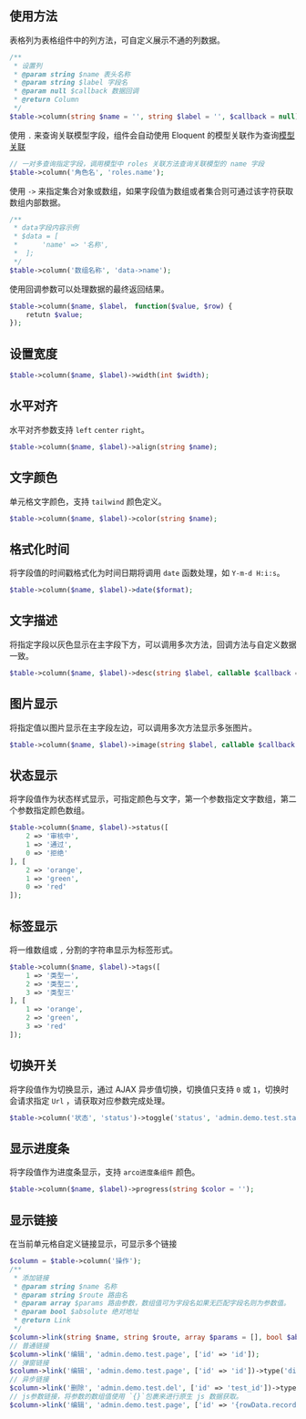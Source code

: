 ## 使用方法

表格列为表格组件中的列方法，可自定义展示不通的列数据。

```php
/**
 * 设置列
 * @param string $name 表头名称
 * @param string $label 字段名
 * @param null $callback 数据回调
 * @return Column
 */
$table->column(string $name = '', string $label = '', $callback = null);
```

使用 `.` 来查询关联模型字段，组件会自动使用 Eloquent 的模型关联作为查询[模型关联](https://learnku.com/docs/laravel/8.x/eloquent-relationships/9407)

```php
// 一对多查询指定字段，调用模型中 roles 关联方法查询关联模型的 name 字段
$table->column('角色名', 'roles.name');
```

使用 `->` 来指定集合对象或数组，如果字段值为数组或者集合则可通过该字符获取数组内部数据。

```php
/**
 * data字段内容示例
 * $data = [
 *      'name' => '名称',
 *  ];
 */
$table->column('数组名称', 'data->name');
```

使用回调参数可以处理数据的最终返回结果。

```php
$table->column($name, $label， function($value, $row) {
    retutn $value;
});
```

## 设置宽度

```php
$table->column($name, $label)->width(int $width);
```

## 水平对齐

水平对齐参数支持 `left` `center` `right`。

```php
$table->column($name, $label)->align(string $name);
```

## 文字颜色

单元格文字颜色，支持 `tailwind` 颜色定义。

```php
$table->column($name, $label)->color(string $name);
```

## 格式化时间

将字段值的时间戳格式化为时间日期将调用 `date` 函数处理，如 `Y-m-d H:i:s`。

```php
$table->column($name, $label)->date($format);
```

## 文字描述

将指定字段以灰色显示在主字段下方，可以调用多次方法，回调方法与自定义数据一致。

```php
$table->column($name, $label)->desc(string $label, callable $callback = null);
```

## 图片显示

将指定值以图片显示在主字段左边，可以调用多次方法显示多张图片。

```php
$table->column($name, $label)->image(string $label, callable $callback = null, int $width = 10, int $height = 10, string $placeholder = '');
```

## 状态显示

将字段值作为状态样式显示，可指定颜色与文字，第一个参数指定文字数组，第二个参数指定颜色数组。

```php
$table->column($name, $label)->status([
    2 => '审核中',
    1 => '通过',
    0 => '拒绝'
], [
    2 => 'orange',
    1 => 'green',
    0 => 'red'
]);
```

## 标签显示

将一维数组或 `,` 分割的字符串显示为标签形式。

```php
$table->column($name, $label)->tags([
    1 => '类型一',
    2 => '类型二',
    3 => '类型三'
], [
    1 => 'orange',
    2 => 'green',
    3 => 'red'
]);
```

## 切换开关

将字段值作为切换显示，通过 AJAX 异步值切换，切换值只支持 `0` 或 `1`，切换时会请求指定 `Url` ，请获取对应参数完成处理。

```php
$table->column('状态', 'status')->toggle('status', 'admin.demo.test.status', ['id' => 'test_id']);
```

## 显示进度条

将字段值作为进度条显示，支持 `arco进度条组件` 颜色。

```php
$table->column($name, $label)->progress(string $color = '');
```

## 显示链接

在当前单元格自定义链接显示，可显示多个链接

```php
$column = $table->column('操作');
/**
 * 添加链接
 * @param string $name 名称
 * @param string $route 路由名
 * @param array $params 路由参数，数组值可为字段名如果无匹配字段名则为参数值。
 * @param bool $absolute 绝对地址
 * @return Link
 */
$column->link(string $name, string $route, array $params = [], bool $absolute = false);
// 普通链接
$column->link('编辑', 'admin.demo.test.page', ['id' => 'id']);
// 弹窗链接
$column->link('编辑', 'admin.demo.test.page', ['id' => 'id'])->type('dialog');
// 异步链接
$column->link('删除', 'admin.demo.test.del', ['id' => 'test_id'])->type('ajax')->data(['type' => 'post']);
// js参数链接，将参数的数组值使用 `{}`包裹来进行原生 js 数据获取。
$column->link('编辑', 'admin.demo.test.page', ['id' => '{rowData.record.id}']);
```